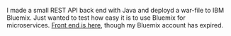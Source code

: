 I made a small REST API back end with Java and deployd a war-file to IBM Bluemix. Just wanted to test how easy it is to use Bluemix for microservices. [Front end is here](https://student.labranet.jamk.fi/~L2912/bcrypt/bcrypt.html), though my Bluemix account has expired.
